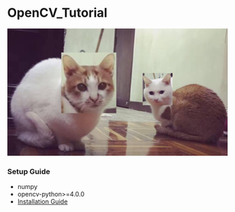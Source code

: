 # OpenCV_Tutorial

![image](https://github.com/supercatex/OpenCV_Tutorial/raw/master/images/sample.png)

### Setup Guide
* numpy
* opencv-python>=4.0.0
* [Installation Guide](https://docs.google.com/presentation/d/1aWOd5c-KQAffwjgGujoBaC9sOKS2Pkqt5WWi1TV-lnM/edit?usp=sharing)
